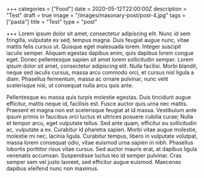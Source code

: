 +++
categories = ["Food"]
date = 2020-05-12T22:00:00Z
description = "Test"
draft = true
image = "/images/masonary-post/post-4.jpg"
tags = ["pasta"]
title = "Test"
type = "post"

+++
Lorem ipsum dolor sit amet, consectetur adipiscing elit. Nunc id sem fringilla, vulputate ex sed, tempus magna. Duis feugiat augue nunc, vitae mattis felis cursus ut. Quisque eget malesuada lorem. Integer suscipit iaculis semper. Aliquam egestas dapibus enim, quis dapibus lorem congue eget. Donec pellentesque sapien sit amet lorem sollicitudin semper. Lorem ipsum dolor sit amet, consectetur adipiscing elit. Nulla facilisi. Morbi blandit, neque sed iaculis cursus, massa arcu commodo orci, et cursus nisl ligula a diam. Phasellus fermentum, massa ac ornare pulvinar, nunc velit scelerisque nisi, ut consequat nulla arcu quis ante.

Pellentesque eu massa quis turpis molestie egestas. Duis tincidunt augue efficitur, mattis neque id, facilisis est. Fusce auctor quis urna nec mattis. Praesent et magna non est scelerisque feugiat at id massa. Vestibulum ante ipsum primis in faucibus orci luctus et ultrices posuere cubilia curae; Nulla et tempor arcu, eget vulputate tellus. Sed ante quam, efficitur eu sollicitudin ac, vulputate a ex. Curabitur id pharetra sapien. Morbi vitae augue molestie, molestie mi nec, lacinia ligula. Curabitur tempus, libero in vulputate volutpat, massa lorem consequat odio, vitae euismod urna sapien in nibh. Phasellus lobortis porttitor risus vitae cursus. Sed auctor mauris erat, at dapibus ligula venenatis accumsan. Suspendisse luctus leo id semper pulvinar. Cras semper sem vel justo laoreet, sed efficitur augue euismod. Maecenas dapibus eleifend nunc non maximus.